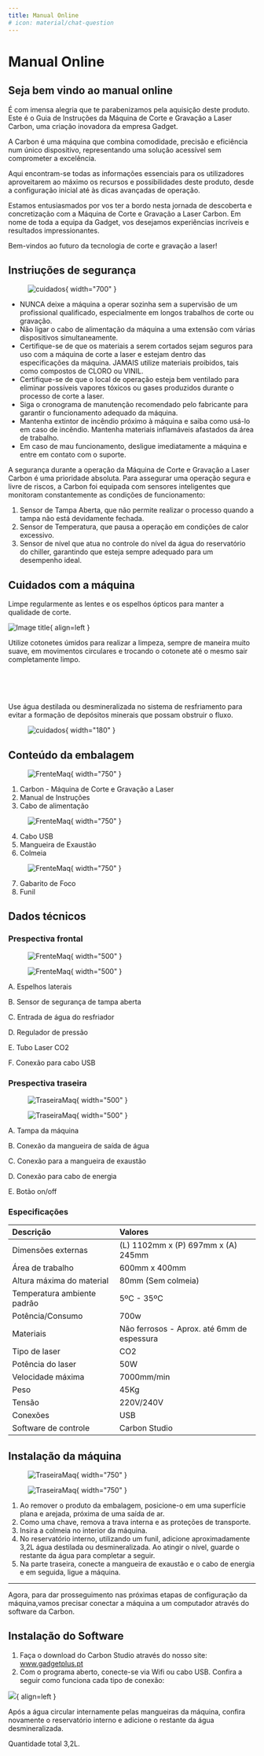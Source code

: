 ```yaml
---
title: Manual Online
# icon: material/chat-question
---
```


# Manual Online

## Seja bem vindo ao manual online

É com imensa alegria que te parabenizamos pela aquisição deste produto.
Este é o Guia de Instruções da Máquina de Corte e Gravação a Laser Carbon, uma criação inovadora da empresa Gadget.

A Carbon é uma máquina que combina comodidade, precisão e eficiência num único dispositivo, representando uma solução acessível sem comprometer a excelência.

Aqui encontram-se todas as informações essenciais para os utilizadores aproveitarem ao máximo os recursos e possibilidades deste produto, desde a configuração inicial até às dicas avançadas de operação.

Estamos entusiasmados por vos ter a bordo nesta jornada de descoberta e concretização com a Máquina de Corte e Gravação a Laser Carbon.
Em nome de toda a equipa da Gadget, vos desejamos experiências incríveis e
resultados impressionantes.

Bem-vindos ao futuro da tecnologia de corte e gravação a laser!


## Instriuções de segurança

<figure markdown="span">

  ![cuidados](../images/ImgManual_01.png){ width="700" }

  <figcaption></figcaption>
</figure>

* NUNCA deixe a máquina a operar sozinha sem a supervisão de um profissional qualificado, especialmente em longos trabalhos de corte ou gravação.
* Não ligar o cabo de alimentação da máquina a uma extensão com várias
dispositivos simultaneamente.
* Certifique-se de que os materiais a serem cortados sejam seguros para uso com
a máquina de corte a laser e estejam dentro das especificações da máquina.
JAMAIS utilize materiais proibidos, tais como compostos de CLORO ou VINIL.
* Certifique-se de que o local de operação esteja bem ventilado para eliminar
possíveis vapores tóxicos ou gases produzidos durante o processo de corte a
laser.
* Siga o cronograma de manutenção recomendado pelo fabricante para garantir
o funcionamento adequado da máquina.
* Mantenha extintor de incêndio próximo à máquina e saiba como usá-lo em caso
de incêndio. Mantenha materiais inflamáveis afastados da área de trabalho.
* Em caso de mau funcionamento, desligue imediatamente a máquina e entre
em contato com o suporte.

A segurança durante a operação da Máquina de Corte e Gravação a Laser Carbon é uma prioridade absoluta.
Para assegurar uma operação segura e livre de riscos, a Carbon foi equipada com sensores inteligentes que
monitoram constantemente as condições de funcionamento:

1. Sensor de Tampa Aberta, que não permite realizar o processo quando a tampa não está devidamente fechada.
2. Sensor de Temperatura, que pausa a operação em condições de calor excessivo.
3. Sensor de nível que atua no controle do nível da água do reservatório do chiller, garantindo que esteja sempre adequado para um desempenho ideal.

## Cuidados com a máquina

Limpe regularmente as lentes e os espelhos ópticos para manter a qualidade de corte.

![Image title](../images/ImgManual_02.png){ align=left }

Utilize cotonetes úmidos para realizar a limpeza, sempre de maneira
muito suave, em movimentos circulares e trocando o cotonete até o
mesmo sair completamente limpo.

&nbsp;  
&nbsp;  
&nbsp;  

Use água destilada ou desmineralizada no sistema de resfriamento para evitar a formação de depósitos minerais que possam obstruir o fluxo.

<figure markdown="span">

  ![cuidados](../images/ImgManual_03.png){ width="180" }

  <figcaption></figcaption>
</figure>

## Conteúdo da embalagem

<figure markdown="span">

  ![FrenteMaq](../images/ImgManual_04.png){ width="750" }
  <figcaption></figcaption>

</figure>

1. Carbon - Máquina de Corte e Gravação a Laser
2. Manual de Instruções
3. Cabo de alimentação

<figure markdown="span">

  ![FrenteMaq](../images/ImgManual_05.png){ width="750" }
  <figcaption></figcaption>

</figure>

4. Cabo USB
5. Mangueira de Exaustão
6. Colmeia

<figure markdown="span">
  
  ![FrenteMaq](../images/ImgManual_06.png){ width="750" }
  <figcaption></figcaption>
  
</figure>

7. Gabarito de Foco
8. Funil

## Dados técnicos

### Prespectiva frontal

<figure markdown="span">

  ![FrenteMaq](../images/ImgManual_07.png#only-light){ width="500" }
  <figcaption></figcaption>

  ![FrenteMaq](../images/ImgManual_09.png#only-dark){ width="500" }
  <figcaption></figcaption>

</figure>

A. Espelhos laterais

B. Sensor de segurança de tampa aberta

C. Entrada de água do resfriador

D. Regulador de pressão

E. Tubo Laser CO2

F. Conexão para cabo USB

### Prespectiva traseira

<figure markdown="span">

  ![TraseiraMaq](../images/ImgManual_08.png#only-light){ width="500" }
  <figcaption></figcaption>

  ![TraseiraMaq](../images/ImgManual_10.png#only-dark){ width="500" }
  <figcaption></figcaption>

</figure>

A. Tampa da máquina

B. Conexão da mangueira de saída de água

C. Conexão para a mangueira de exaustão

D. Conexão para cabo de energia

E. Botão on/off

### Especificações

|Descrição                   | Valores                                   |
|:---------------------------|:------------------------------------------|
|Dimensões externas          |(L) 1102mm x (P) 697mm x (A) 245mm         |
|Área de trabalho            |600mm x 400mm                              |
|Altura máxima do material   |80mm (Sem colmeia)                         |
|Temperatura ambiente padrão |5ºC - 35ºC                                 |
|Potência/Consumo            |700w                                       |
|Materiais                   |Não ferrosos - Aprox. até 6mm de espessura |
|Tipo de laser               |CO2                                        |
|Potência do laser           |50W                                        |
|Velocidade máxima           |7000mm/min                                 |
|Peso                        |45Kg                                       |
|Tensão                      |220V/240V                                  |
|Conexões                    |USB                                        |
|Software de controle        |Carbon Studio                              |

## Instalação da máquina

<figure markdown="span">

  ![TraseiraMaq](../images/ImgManual_11.png){ width="750" }
  <figcaption></figcaption>
  
  ![TraseiraMaq](../images/ImgManual_12.png){ width="750" }
  <figcaption></figcaption>
  
</figure>

1. Ao remover o produto da embalagem, posicione-o em uma superfície plana e arejada, próxima de uma saída de ar.
2. Como uma chave, remova a trava interna e as proteções de transporte.
3. Insira a colmeia no interior da máquina.
4. No reservatório interno, utilizando um funil, adicione aproximadamente 3,2L água destilada ou desmineralizada.
Ao atingir o nível, guarde o restante da água para completar a seguir.
5. Na parte traseira, conecte a mangueira de exaustão e o cabo de energia e em seguida, ligue a máquina.

---

Agora, para dar prosseguimento nas próximas etapas de configuração da máquina,vamos precisar conectar a máquina a um computador através do software da Carbon.

## Instalação do Software

1. Faça o download do Carbon Studio através do nosso site: www.gadgetplus.pt
2. Com o programa aberto, conecte-se via Wifi ou cabo USB. Confira a seguir como funciona cada tipo de conexão:


![](../images/ImgManual_02.png){ align=left }

Após a água circular internamente pelas mangueiras da máquina, confira novamente o reservatório interno e adicione o restante da água desmineralizada.

Quantidade total 3,2L.